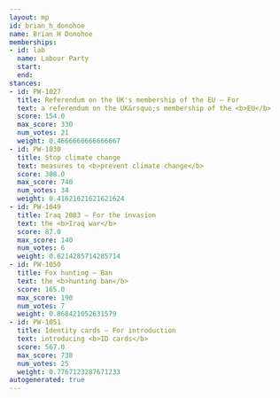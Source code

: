 ```yaml
---
layout: mp
id: brian_h_donohoe
name: Brian H Donohoe
memberships:
- id: lab
  name: Labour Party
  start: 
  end: 
stances:
- id: PW-1027
  title: Referendum on the UK's membership of the EU — For
  text: a referendum on the UK&rsquo;s membership of the <b>EU</b>
  score: 154.0
  max_score: 330
  num_votes: 21
  weight: 0.4666666666666667
- id: PW-1030
  title: Stop climate change
  text: measures to <b>prevent climate change</b>
  score: 308.0
  max_score: 740
  num_votes: 34
  weight: 0.41621621621621624
- id: PW-1049
  title: Iraq 2003 — For the invasion
  text: the <b>Iraq war</b>
  score: 87.0
  max_score: 140
  num_votes: 6
  weight: 0.6214285714285714
- id: PW-1050
  title: Fox hunting — Ban
  text: the <b>hunting ban</b>
  score: 165.0
  max_score: 190
  num_votes: 7
  weight: 0.868421052631579
- id: PW-1051
  title: Identity cards — For introduction
  text: introducing <b>ID cards</b>
  score: 567.0
  max_score: 730
  num_votes: 25
  weight: 0.7767123287671233
autogenerated: true
---
```

